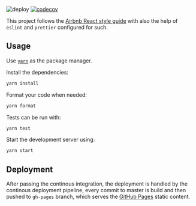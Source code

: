 ![deploy](https://github.com/gabrielgiordan/carbon-react-example/workflows/deploy/badge.svg)
[![codecov](https://codecov.io/gh/gabrielgiordan/carbon-react-example/branch/master/graph/badge.svg)](https://codecov.io/gh/gabrielgiordan/carbon-react-example)

This project follows the [Airbnb React style guide](https://github.com/airbnb/javascript/tree/master/react) with also the help of `eslint` and `prettier` configured for such.

## Usage

Use [`yarn`](https://classic.yarnpkg.com/en/docs/install) as the package manager.

Install the dependencies:

```bash
yarn install
```

Format your code when needed:

```bash
yarn format
```

Tests can be run with:

```bash
yarn test
```

Start the development server using:

```bash
yarn start
```

## Deployment

After passing the continous integration, the deployment is handled by the continous deployment pipeline, every commit to master is build and then pushed to `gh-pages` branch, which serves the [GitHub Pages](https://pages.github.com) static content.
